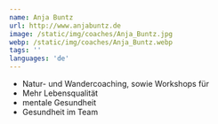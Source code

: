 ```yaml
---
name: Anja Buntz
url: http://www.anjabuntz.de
image: /static/img/coaches/Anja_Buntz.jpg
webp: /static/img/coaches/Anja_Buntz.webp
tags: ''
languages: 'de'
---
```


<ul><li>Natur- und Wandercoaching, sowie Workshops für</li><li>Mehr Lebensqualität</li><li>mentale Gesundheit</li><li>Gesundheit im Team</li></ul>